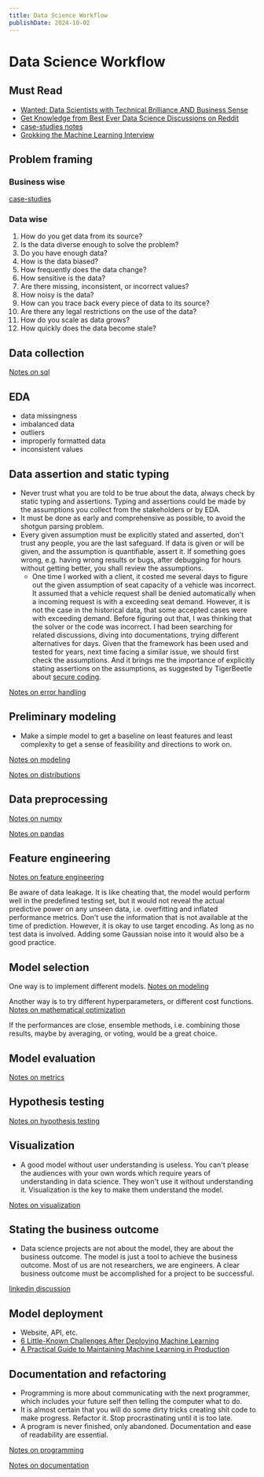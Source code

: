 ```yaml
---
title: Data Science Workflow
publishDate: 2024-10-02
---
```


# Data Science Workflow

## Must Read

- [Wanted: Data Scientists with Technical Brilliance AND Business Sense](https://careers.doordash.com/blog/data-scientists-technical-skill-business-impact/)
- [Get Knowledge from Best Ever Data Science Discussions on Reddit](https://www.analyticsvidhya.com/blog/2015/08/best-ever-data-science-discussions-reddit/)
- [case-studies notes](case-studies.md)
- [Grokking the Machine Learning Interview](https://www.educative.io/courses/grokking-the-machine-learning-interview)

## Problem framing

### Business wise

[case-studies](case-studies.md#framework)

### Data wise

1. How do you get data from its source?
2. Is the data diverse enough to solve the problem?
3. Do you have enough data?
4. How is the data biased?
5. How frequently does the data change?
6. How sensitive is the data?
7. Are there missing, inconsistent, or incorrect values?
8. How noisy is the data?
9. How can you trace back every piece of data to its source?
10. Are there any legal restrictions on the use of the data?
11. How do you scale as data grows?
12. How quickly does the data become stale?

## Data collection

[Notes on sql](sql.md)

## EDA

- data missingness
- imbalanced data
- outliers
- improperly formatted data
- inconsistent values

## Data assertion and static typing

- Never trust what you are told to be true about the data, always check by static typing and assertions. Typing and assertions could be made by the assumptions you collect from the stakeholders or by EDA.
- It must be done as early and comprehensive as possible, to avoid the shotgun parsing problem.
- Every given assumption must be explicitly stated and asserted, don't trust any people, you are the last safeguard. If data is given or will be given, and the assumption is quantifiable, assert it. If something goes wrong, e.g. having wrong results or bugs, after debugging for hours without getting better, you shall review the assumptions.
  - One time I worked with a client, it costed me several days to figure out the given assumption of seat capacity of a vehicle was incorrect. It assumed that a vehicle request shall be denied automatically when a incoming request is with a exceeding seat demand. However, it is not the case in the historical data, that some accepted cases were with exceeding demand. Before figuring out that, I was thinking that the solver or the code was incorrect. I had been searching for related discussions, diving into documentations, trying different alternatives for days. Given that the framework has been used and tested for years, next time facing a similar issue, we should first check the assumptions. And it brings me the importance of explicitly stating assertions on the assumptions, as suggested by TigerBeetle about [secure coding](https://github.com/tigerbeetle/tigerbeetle/blob/main/docs/TIGER_STYLE.md#safety).

[Notes on error handling](error-handling.md)

## Preliminary modeling

- Make a simple model to get a baseline on least features and least complexity to get a sense of feasibility and directions to work on.

[Notes on modeling](modeling.md)

[Notes on distributions](distributions.md)

## Data preprocessing

[Notes on numpy](numpy.md)

[Notes on pandas](pandas.md)

## Feature engineering

[Notes on feature engineering](feature-engineering.md)

Be aware of data leakage. It is like cheating that, the model would perform well in the predefined testing set, but it would not reveal the actual predictive power on any unseen data, i.e. overfitting and inflated performance metrics. Don't use the information that is not available at the time of prediction. However, it is okay to use target encoding. As long as no test data is involved. Adding some Gaussian noise into it would also be a good practice.

## Model selection

One way is to implement different models. [Notes on modeling](modeling.md)

Another way is to try different hyperparameters, or different cost functions. [Notes on mathematical optimization](mathematical-optimization.md)

If the performances are close, ensemble methods, i.e. combining those results, maybe by averaging, or voting, would be a great choice.

## Model evaluation

[Notes on metrics](metrics.md)

## Hypothesis testing

[Notes on hypothesis testing](hypothesis-testing.md)

## Visualization

- A good model without user understanding is useless. You can't please the audiences with your own words which require years of understanding in data science. They won't use it without understanding it. Visualization is the key to make them understand the model.

[Notes on visualization](data-visualization.md)

## Stating the business outcome

- Data science projects are not about the model, they are about the business outcome. The model is just a tool to achieve the business outcome. Most of us are not researchers, we are engineers. A clear business outcome must be accomplished for a project to be successful.

[linkedin discussion](https://www.linkedin.com/posts/danleedata_data-scientist-my-model-has-094-auc-activity-7244001578649616384-mAcu/?utm_source=share&utm_medium=member_desktop)

## Model deployment

- Website, API, etc.
- [6 Little-Known Challenges After Deploying Machine Learning](https://eugeneyan.com/writing/challenges-after-deploying-machine-learning/)
- [A Practical Guide to Maintaining Machine Learning in Production](https://eugeneyan.com/writing/practical-guide-to-maintaining-machine-learning/)

## Documentation and refactoring

- Programming is more about communicating with the next programmer, which includes your future self then telling the computer what to do.
- It is almost certain that you will do some dirty tricks creating shit code to make progress. Refactor it. Stop procrastinating until it is too late.
- A program is never finished, only abandoned. Documentation and ease of readability are essential.

[Notes on programming](programming.md)

[Notes on documentation](writings.md)
